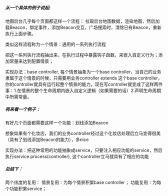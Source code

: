 ##### 从一个具体的例子说起:
地图后台几乎每个页面都这样一个流程：
拉取后台地图数据，渲染地图，然后加载Beacon，绑定事件，添加Beacon交互，广场搜索时，清除已有Beacon，重新执行上面步骤。

类似这样流程称为一个情景：通用的一系列执行流程

把这一系列执行流程抽出来，在执行过程中暴露钩子函数，来嵌入自定义行为；添加常量来达到配置情景；

实现办法：base controller, 每个情景抽象为一个base controller，当自己的业务隶属于这个情景的时候，只需要用业务controller extends 这个base controller，你的controller就具有运行起整个情景的能力。现在写controller就变成了这样两件事：1.在情景的整个生命周期内嵌入自定义逻辑（如果需要的话）2.声明生命周期中所需常量。

##### 再来看一个例子：
有好几个页面都需要这样一个功能：划线添加Beacon

想象如果有个化妆店，我们的业务controller经过这个化妆店处理后立马变得很美（具有了划线添加Beacon的能力），多nice

实现办法：把这种常用的功能抽象成service，只要注入相应功能的service，然后执行service.process(controller), 这个controller立马就具有了相应的功能

##### 总结下：
两个纬度的复用：
情景复用：为每个情景积累base controller；
功能复用：为每个功能积累service；





